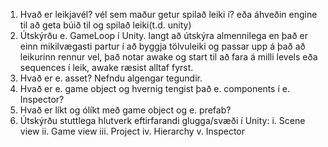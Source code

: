 1.	Hvað er leikjavél? vél sem maður getur spilað leiki í? eða áhveðin engine til að geta búið til og spilað leiki(t.d. unity)
2.	Útskýrðu e. GameLoop í Unity. langt að útskýra almennilega en það er einn mikilvægasti partur í að byggja tölvuleiki og passar upp á það að leikurinn rennur vel, það notar awake og start til að fara á milli levels eða sequences í leik, awake ræsist alltaf fyrst.
3.	Hvað er e. asset? Nefndu algengar tegundir.
4.	Hvað er e. game object og hvernig tengist það e. components í e. Inspector?
5.	Hvað er líkt og ólíkt með game object og e. prefab?
6.	Útskýrðu stuttlega hlutverk eftirfarandi glugga/svæði í Unity:
    i.	Scene view
    ii.	Game view
    iii.	Project
    iv.	Hierarchy
    v.	Inspector
